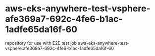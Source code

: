 # aws-eks-anywhere-test-vsphere-afe369a7-692c-4fe6-b1ac-1adfe65da16f-60
repository for use with E2E test job aws-eks-anywhere-test-vsphere:afe369a7-692c-4fe6-b1ac-1adfe65da16f-60
